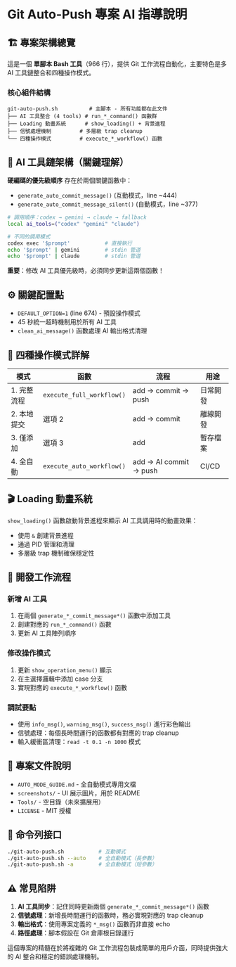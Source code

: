 # Git Auto-Push 專案 AI 指導說明

## 🏗️ 專案架構總覽

這是一個 **單腳本 Bash 工具**（966 行），提供 Git 工作流程自動化，主要特色是多 AI 工具鏈整合和四種操作模式。

### 核心組件結構

```
git-auto-push.sh          # 主腳本 - 所有功能都在此文件
├── AI 工具整合 (4 tools) # run_*_command() 函數群
├── Loading 動畫系統      # show_loading() + 背景進程
├── 信號處理機制         # 多層級 trap cleanup
└── 四種操作模式         # execute_*_workflow() 函數
```

## 🤖 AI 工具鏈架構（關鍵理解）

**硬編碼的優先級順序** 存在於兩個關鍵函數中：

- `generate_auto_commit_message()` (互動模式，line ~444)
- `generate_auto_commit_message_silent()` (自動模式，line ~377)

```bash
# 調用順序：codex → gemini → claude → fallback
local ai_tools=("codex" "gemini" "claude")

# 不同的調用模式
codex exec '$prompt'           # 直接執行
echo '$prompt' | gemini        # stdin 管道
echo '$prompt' | claude        # stdin 管道
```

**重要**：修改 AI 工具優先級時，必須同步更新這兩個函數！

## ⚙️ 關鍵配置點

- `DEFAULT_OPTION=1` (line 674) - 預設操作模式
- 45 秒統一超時機制用於所有 AI 工具
- `clean_ai_message()` 函數處理 AI 輸出格式清理

## 🎯 四種操作模式詳解

| 模式        | 函數                      | 流程                   | 用途     |
| ----------- | ------------------------- | ---------------------- | -------- |
| 1. 完整流程 | `execute_full_workflow()` | add → commit → push    | 日常開發 |
| 2. 本地提交 | 選項 2                    | add → commit           | 離線開發 |
| 3. 僅添加   | 選項 3                    | add                    | 暫存檔案 |
| 4. 全自動   | `execute_auto_workflow()` | add → AI commit → push | CI/CD    |

## 🎬 Loading 動畫系統

`show_loading()` 函數啟動背景進程來顯示 AI 工具調用時的動畫效果：

- 使用 `&` 創建背景進程
- 通過 PID 管理和清理
- 多層級 trap 機制確保穩定性

## 🔧 開發工作流程

### 新增 AI 工具

1. 在兩個 `generate_*_commit_message*()` 函數中添加工具
2. 創建對應的 `run_*_command()` 函數
3. 更新 AI 工具陣列順序

### 修改操作模式

1. 更新 `show_operation_menu()` 顯示
2. 在主選擇邏輯中添加 case 分支
3. 實現對應的 `execute_*_workflow()` 函數

### 調試要點

- 使用 `info_msg()`, `warning_msg()`, `success_msg()` 進行彩色輸出
- 信號處理：每個長時間運行的函數都有對應的 trap cleanup
- 輸入緩衝區清理：`read -t 0.1 -n 1000` 模式

## 📁 專案文件說明

- `AUTO_MODE_GUIDE.md` - 全自動模式專用文檔
- `screenshots/` - UI 展示圖片，用於 README
- `Tools/` - 空目錄（未來擴展用）
- `LICENSE` - MIT 授權

## 🚀 命令列接口

```bash
./git-auto-push.sh           # 互動模式
./git-auto-push.sh --auto    # 全自動模式（長參數）
./git-auto-push.sh -a        # 全自動模式（短參數）
```

## ⚠️ 常見陷阱

1. **AI 工具同步**：記住同時更新兩個 `generate_*_commit_message*()` 函數
2. **信號處理**：新增長時間運行的函數時，務必實現對應的 trap cleanup
3. **輸出格式**：使用專案定義的 `*_msg()` 函數而非直接 echo
4. **路徑處理**：腳本假設在 Git 倉庫根目錄運行

這個專案的精髓在於將複雜的 Git 工作流程包裝成簡單的用戶介面，同時提供強大的 AI 整合和穩定的錯誤處理機制。
